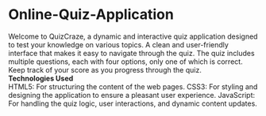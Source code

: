 # Online-Quiz-Application<br>
Welcome to QuizCraze, a dynamic and interactive quiz application designed to test your knowledge on various topics. A clean and user-friendly interface that makes it easy to navigate through the quiz. The quiz includes multiple questions, each with four options, only one of which is correct. Keep track of your score as you progress through the quiz.<br>
<b>Technologies Used</b><br>
HTML5: For structuring the content of the web pages.
CSS3: For styling and designing the application to ensure a pleasant user experience.
JavaScript: For handling the quiz logic, user interactions, and dynamic content updates.
